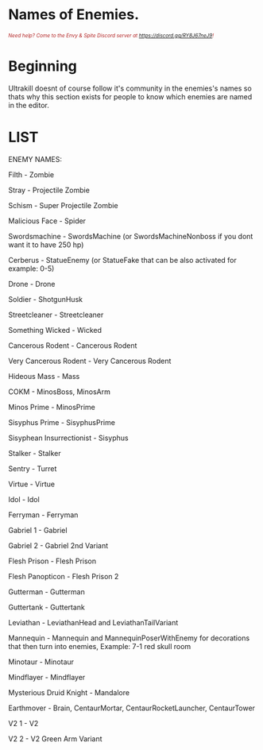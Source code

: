 # Names of Enemies.
<i><span style="color:FireBrick; font-size:10px;">Need help? Come to the Envy & Spite Discord server at <a href="https://discord.gg/RY8J67neJ9">https://discord.gg/RY8J67neJ9</a>!</span></i>

# Beginning

Ultrakill doesnt of course follow it's community in the enemies's names so thats why this section exists for people to know which enemies are named in the editor.

# LIST

ENEMY NAMES:

Filth - Zombie

Stray - Projectile Zombie

Schism - Super Projectile Zombie

Malicious Face - Spider

Swordsmachine - SwordsMachine (or SwordsMachineNonboss if you dont want it to have 250 hp)

Cerberus - StatueEnemy (or StatueFake that can be also activated for example: 0-5)

Drone - Drone

Soldier - ShotgunHusk

Streetcleaner - Streetcleaner

Something Wicked - Wicked

Cancerous Rodent - Cancerous Rodent

Very Cancerous Rodent - Very Cancerous Rodent

Hideous Mass - Mass

COKM - MinosBoss, MinosArm

Minos Prime - MinosPrime

Sisyphus Prime - SisyphusPrime

Sisyphean Insurrectionist - Sisyphus

Stalker - Stalker

Sentry - Turret

Virtue - Virtue

Idol - Idol

Ferryman - Ferryman

Gabriel 1 - Gabriel

Gabriel 2 - Gabriel 2nd Variant
 
Flesh Prison - Flesh Prison

Flesh Panopticon - Flesh Prison 2

Gutterman - Gutterman

Guttertank - Guttertank

Leviathan - LeviathanHead and LeviathanTailVariant

Mannequin - Mannequin and MannequinPoserWithEnemy for decorations that then turn into enemies, Example: 7-1 red skull room

Minotaur - Minotaur

Mindflayer - Mindflayer

Mysterious Druid Knight - Mandalore

Earthmover - Brain, CentaurMortar, CentaurRocketLauncher, CentaurTower

V2 1 - V2

V2 2 - V2 Green Arm Variant